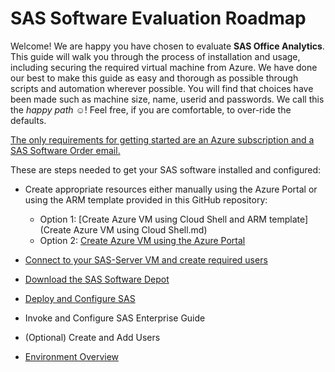 # SAS Software Evaluation Roadmap  

Welcome!  We are happy you have chosen to evaluate **SAS Office Analytics**.  This guide will walk you through the process of installation and usage, including securing the required virtual machine from Azure.  We have done our best to make this guide as easy and thorough as possible through scripts and automation wherever possible.  You will find that choices have been made such as machine size, name, userid and passwords.  We call this the *happy path* :relaxed:!  Feel free, if you are comfortable, to over-ride the defaults.  
  
<ins>The only requirements for getting started are an Azure subscription and a SAS Software Order email.</ins>

These are steps needed to get your SAS software installed and configured:
* Create appropriate resources either manually using the Azure Portal or using the ARM template provided in this GitHub repository:

  * Option 1: [Create Azure VM using Cloud Shell and ARM template](Create Azure VM using Cloud Shell.md) 
  * Option 2: [Create Azure VM using the Azure Portal](https://github.com/pschiltz/SASEval/blob/Create%20VM%20using%20Azure%20Portal.md)
* [Connect to your SAS-Server VM and create required users](https://github.com/pschiltz/SASEval/blob/main/Create%20VM%20using%20Azure%20Portal.md)
* [Download the SAS Software Depot](https://github.com/pschiltz/SASEval/blob/main/Download%20the%20SAS%20Software%20Depot.md)
* [Deploy and Configure SAS](https://github.com/pschiltz/SASEval/blob/main/Deploy%20and%20Configure.md)
* Invoke and Configure SAS Enterprise Guide
* (Optional) Create and Add Users
* [Environment Overview](EnvironmentOverview.md)
